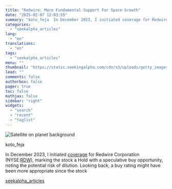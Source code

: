 ```yaml
---
title: "Redwire: More Fundamental Support For Space Growth"
date: "2025-02-07 12:03:55"
summary: "koto_feja  In December 2023, I initiated coverage for Redwire Corporation (NYSE:RDW), marking the stock a Hold with a speculative buy opportunity, noting the potential risk of dilution. Looking back, a buy rating might have been more appropriate since the stock"
categories:
  - "seekalpha_articles"
lang:
  - "en"
translations:
  - "en"
tags:
  - "seekalpha_articles"
menu: ""
thumbnail: "https://static.seekingalpha.com/cdn/s3/uploads/getty_images/1210559091/image_1210559091.jpg"
lead: ""
comments: false
authorbox: false
pager: true
toc: false
mathjax: false
sidebar: "right"
widgets:
  - "search"
  - "recent"
  - "taglist"
---
```


![Satellite on planet background](https://static.seekingalpha.com/cdn/s3/uploads/getty_images/1210559091/image_1210559091.jpg?io=getty-c-w750) 



koto\_feja





In December 2023, I initiated [coverage](https://seekingalpha.com/article/4658835-redwire-corporation-speculative-buy-on-space-growth) for Redwire Corporation (NYSE:[RDW](https://seekingalpha.com/symbol/RDW "Redwire Corporation")), marking the stock a Hold with a speculative buy opportunity, noting the potential risk of dilution. Looking back, a buy rating might have been more appropriate since the stock

[seekalpha_articles](https://seekingalpha.com/article/4755958-redwire-more-fundamental-support-for-space-growth)
